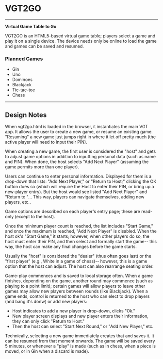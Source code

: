 # VGT2GO

---

**Virtual Game Table to Go**

VGT2GO is an HTML5-based virtual game table; players select a game and play it on a single device. The device needs only be online to load the game and games can be saved and resumed.

### Planned Games ###
* Gin
* Uno
* Dominoes
* Blackjack
* Tic-tac-toe
* Chess

----

## Design Notes

When vgt2go.html is loaded in the browser, it instantiates the main VGT app. It allows the user to create a new game, or resume an existing game. "Resuming" a new game just jumps right in where it let off pretty much (the active player will need to input their PIN). 

When creating a new game, the first user is considered the "host" and gets to adjust game options in addition to inputting personal data (such as name and PIN). When done, the host selects "Add Next Player" (assuming the game permits more than one player). 

Users can continue to enter personal information. Displayed for them is a drop-down that lists: "Add Next Player," or "Return to Host;" clicking the OK button does so (which will require the Host to enter their PIN, or bring up a new-player entry). But the host would see listed "Add Next Player" and "Return to <name>"... This way, players can navigate themselves, adding new players, etc..

Game options are described on each player's entry page; these are read-only (except to the host).

Once the minimum player count is reached, the list includes "Start Game," and once the maximum is reached, "Add Next Player" is disabled. When the host ok's "Start Game," it starts; however, when other players do so, the host must enter their PIN, and then select and formally start the game-- this way, the host can make any final changes before the game starts. 

Usually the "host" is considered the "dealer" (thus often goes last) or the "first player" (e.g., White in a game of chess)-- however, this is a game option that the host can adjust. The host can also rearrange seating order.

Game-play commences and is saved to local storage often. When a game finishes, depending on the game, another round may commence (such as playing to a point limit); certain games will allow players to leave other games may allow new players between rounds (like Blackjack). When a game ends, control is returned to the host who can elect to drop players (and bang it's donw) or add new players:
* Host indicates to add a new player in drop-down, clicks "Ok."
* New player screen displays and new player enters their information, they can only click "Return to Host."
* Then the host can select "Start Next Round," or "Add New Player," etc.

Technically, selecting a new game immediately creates that and saves it. It can be resumed from that moment onwards. The game will be saved every 5 minutes, or whenever a "play" is made (such as in chess, when a piece is moved, or in Gin when a discard is made).



